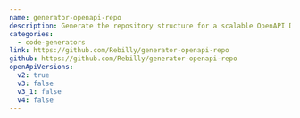 ```yaml
---
name: generator-openapi-repo
description: Generate the repository structure for a scalable OpenAPI Description
categories:
  - code-generators
link: https://github.com/Rebilly/generator-openapi-repo
github: https://github.com/Rebilly/generator-openapi-repo
openApiVersions:
  v2: true
  v3: false
  v3_1: false
  v4: false
---
```

